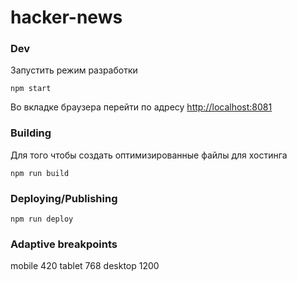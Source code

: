 # hacker-news

### Dev

Запустить режим разработки

```shell
npm start
```

Во вкладке браузера перейти по адресу
[http://localhost:8081](http://localhost:8081)

### Building

Для того чтобы создать оптимизированные файлы для хостинга

```shell
npm run build
```

### Deploying/Publishing

```shell
npm run deploy
```

### Adaptive breakpoints

mobile 420
tablet 768
desktop 1200
